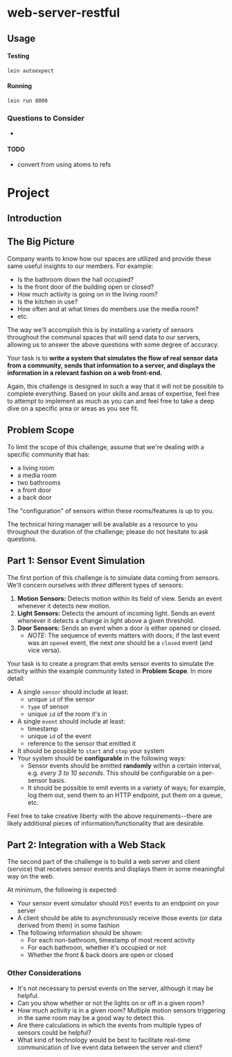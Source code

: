 # web-server-restful

## Usage

#### Testing
```
lein autoexpect
```

#### Running
```
lein run 8000
```

### Questions to Consider

- 
#### TODO

- convert from using atoms to refs

# Project

## Introduction

## The Big Picture

Company wants to know how our spaces are utilized and provide these same useful
insights to our members. For example:

- Is the bathroom down the hall occupied?
- Is the front door of the building open or closed?
- How much activity is going on in the living room?
- Is the kitchen in use?
- How often and at what times do members use the media room?
- etc.

The way we'll accomplish this is by installing a variety of sensors throughout
the communal spaces that will send data to our servers, allowing us to answer
the above questions with some degree of accuracy.

Your task is to **write a system that simulates the flow of real sensor data
from a community, sends that information to a server, and displays the
information in a relevant fashion on a web front-end.**

Again, this challenge is designed in such a way that it will not be possible to
complete everything. Based on your skills and areas of expertise, feel free to
attempt to implement as much as you can and feel free to take a deep dive on a
specific area or areas as you see fit.

## Problem Scope

To limit the scope of this challenge, assume that we're dealing with a specific
community that has:

- a living room
- a media room
- two bathrooms
- a front door
- a back door

The "configuration" of sensors within these rooms/features is up to you.

The technical hiring manager will be available as a resource to you throughout
the duration of the challenge; please do not hesitate to ask questions.

## Part 1: Sensor Event Simulation

The first portion of this challenge is to simulate data coming from sensors.
We'll concern ourselves with *three* different types of sensors:

1. **Motion Sensors:** Detects motion within its field of view. Sends an event
   whenever it detects new motion.
2. **Light Sensors:** Detects the amount of incoming light. Sends an event
   whenever it detects a change in light above a given threshold.
3. **Door Sensors:** Sends an event when a door is either opened or closed.
    - *NOTE:* The sequence of events matters with doors; if the last event was
      an `opened` event, the next one should be a `closed` event (and vice
      versa).

Your task is to create a program that emits sensor events to simulate the
activity within the example community listed in **Problem Scope**. In more
detail:

- A single `sensor` should include at least:
  + unique `id` of the sensor
  + `type` of sensor
  + unique `id` of the room it's in
- A single `event` should include at least:
  + timestamp
  + unique `id` of the event
  + reference to the sensor that emitted it
- It should be possible to `start` and `stop` your system
- Your system should be **configurable** in the following ways:
  + Sensor events should be emitted **randomly** within a certain interval, e.g.
    *every 3 to 10 seconds*. This should be configurable on a per-sensor basis.
  + It should be possible to emit events in a variety of ways; for example, log
    them out, send them to an HTTP endpoint, put them on a queue, etc.

Feel free to take creative liberty with the above requirements--there are likely
additional pieces of information/functionality that are desirable.

## Part 2: Integration with a Web Stack

The second part of the challenge is to build a web server and client (service)
that receives sensor events and displays them in some meaningful way on the web.

At minimum, the following is expected:

- Your sensor event simulator should `POST` events to an endpoint on your server
- A client should be able to asynchronously receive those events (or data
  derived from them) in some fashion
- The following information should be shown:
  + For each non-bathroom, timestamp of most recent activity
  + For each bathroom, whether it's occupied or not
  + Whether the front & back doors are open or closed

### Other Considerations

- It's not necessary to persist events on the server, although it may be helpful.
- Can you show whether or not the lights on or off in a given room?
- *How much* activity is in a given room? Multiple motion sensors triggering in
  the same room may be a good way to detect this.
- Are there calculations in which the events from multiple types of sensors
  could be helpful?
- What kind of technology would be best to facilitate real-time communication of
  live event data between the server and client?
